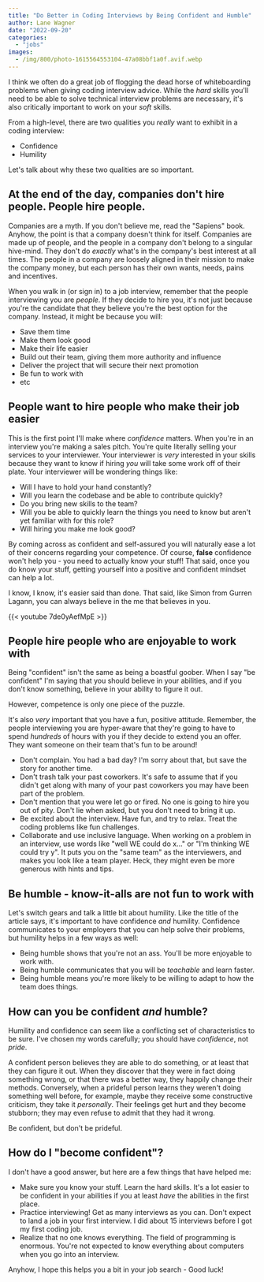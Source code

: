 ```yaml
---
title: "Do Better in Coding Interviews by Being Confident and Humble"
author: Lane Wagner
date: "2022-09-20"
categories: 
  - "jobs"
images:
  - /img/800/photo-1615564553104-47a08bbf1a0f.avif.webp
---
```


I think we often do a great job of flogging the dead horse of whiteboarding problems when giving coding interview advice. While the *hard* skills you'll need to be able to solve technical interview problems are necessary, it's also critically important to work on your *soft* skills.

From a high-level, there are two qualities you *really* want to exhibit in a coding interview:

* Confidence
* Humility

Let's talk about why these two qualities are so important.

## At the end of the day, companies don't hire people. People hire people.

Companies are a myth. If you don't believe me, read the "Sapiens" book. Anyhow, the point is that a company doesn't think for itself. Companies are made up of people, and the people in a company don't belong to a singular hive-mind. They don't do *exactly* what's in the company's best interest at all times. The people in a company are loosely aligned in their mission to make the company money, but each person has their own wants, needs, pains and incentives.

When you walk in (or sign in) to a job interview, remember that the people interviewing you are *people*. If they decide to hire you, it's not just because you're the candidate that they believe you're the best option for the company. Instead, it might be because you will:

* Save them time
* Make them look good
* Make their life easier
* Build out their team, giving them more authority and influence
* Deliver the project that will secure their next promotion
* Be fun to work with
* etc

## People want to hire people who make their job easier

This is the first point I'll make where *confidence* matters. When you're in an interview you're making a sales pitch. You're quite literally selling your services to your interviewer. Your interviewer is *very* interested in your skills because they want to know if hiring *you* will take some work off of their plate. Your interviewer will be wondering things like:

* Will I have to hold your hand constantly?
* Will you learn the codebase and be able to contribute quickly?
* Do you bring new skills to the team?
* Will you be able to quickly learn the things you need to know but aren't yet familiar with for this role?
* Will hiring you make me look good?

By coming across as confident and self-assured you will naturally ease a lot of their concerns regarding your competence. Of course, **false** confidence won't help you - you need to actually know your stuff! That said, once you do know your stuff, getting yourself into a positive and confident mindset can help a lot.

I know, I know, it's easier said than done. That said, like Simon from Gurren Lagann, you can always believe in the me that believes in you.

{{< youtube 7de0yAefMpE >}}

## People hire people who are enjoyable to work with

Being "confident" isn't the same as being a boastful goober. When I say "be confident" I'm saying that you should believe in your abilities, and if you don't know something, believe in your ability to figure it out.

However, competence is only one piece of the puzzle.

It's also *very* important that you have a fun, positive attitude. Remember, the people interviewing you are hyper-aware that they're going to have to spend *hundreds* of hours with you if they decide to extend you an offer. They want someone on their team that's fun to be around!

* Don't complain. You had a bad day? I'm sorry about that, but save the story for another time.
* Don't trash talk your past coworkers. It's safe to assume that if you didn't get along with many of your past coworkers you may have been part of the problem.
* Don't mention that you were let go or fired. No one is going to hire you out of pity. Don't lie when asked, but you don't need to bring it up.
* Be excited about the interview. Have fun, and try to relax. Treat the coding problems like fun challenges.
* Collaborate and use inclusive language. When working on a problem in an interview, use words like "well WE could do x..." or "I'm thinking WE could try y". It puts you on the "same team" as the interviewers, and makes you look like a team player. Heck, they might even be more generous with hints and tips.

## Be humble - know-it-alls are not fun to work with 

Let's switch gears and talk a little bit about humility. Like the title of the article says, it's important to have confidence *and* humility. Confidence communicates to your employers that you can help solve their problems, but humility helps in a few ways as well:

* Being humble shows that you're not an ass. You'll be more enjoyable to work with.
* Being humble communicates that you will be *teachable* and learn faster.
* Being humble means you're more likely to be willing to adapt to how the team does things.

## How can you be confident *and* humble?

Humility and confidence can seem like a conflicting set of characteristics to be sure. I've chosen my words carefully; you should have *confidence*, not *pride*.

A confident person believes they are able to do something, or at least that they can figure it out. When they discover that they were in fact doing something wrong, or that there was a better way, they happily change their methods. Conversely, when a prideful person learns they weren't doing something well before, for example, maybe they receive some constructive criticism, they take it *personally*. Their feelings get hurt and they become stubborn; they may even refuse to admit that they had it wrong.

Be confident, but don't be prideful.

## How do I "become confident"?

I don't have a good answer, but here are a few things that have helped me:

* Make sure you know your stuff. Learn the hard skills. It's a lot easier to be confident in your abilities if you at least *have* the abilities in the first place.
* Practice interviewing! Get as many interviews as you can. Don't expect to land a job in your first interview. I did about 15 interviews before I got my first coding job.
* Realize that no one knows everything. The field of programming is enormous. You're not expected to know everything about computers when you go into an interview.

Anyhow, I hope this helps you a bit in your job search - Good luck!

